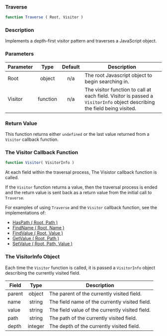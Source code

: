 <!-- api/Traverse.md -->

### Traverse

```js
function Traverse ( Root, Visitor )
```


### Description

Implements a depth-first visitor pattern and traverses a JavaScript object.


### Parameters

| Parameter	| Type     	| Default 	| Description	|
|-----------|:--------:	|:-------:	|-------------	|
| Root		| object   	| n/a     	| The root Javascript object to begin searching in. |
| Visitor	| function 	| n/a     	| The visitor function to call at each field. Visitor is passed a `VisitorInfo` object describing the field being visited. |


### Return Value

This function returns either `undefined` or the last value returned from a `Visitor` callback function.


### The Visitor Callback Function

```js
function Visitor( VisitorInfo )
```

At each field within the traversal process, The Visistor callback function is called.

If the `Visitor` function returns a value, then the traversal process is ended and the
return value is sent back as a return value from the initial call to `Traverse`.

For examples of using `Traverse` and the `Visitor` callback function, see the implementations of:

- [HasPath ( Root, Path )](api/HasPath.md "lib-json.HasPath()")
- [FindName ( Root, Name )](api/FindName.md "lib-json.FindName()")
- [FindValue ( Root, Value )](api/FindValue.md "lib-json.FindValue()")
- [GetValue ( Root, Path )](api/GetValue.md "lib-json.GetValue()")
- [SetValue ( Root, Path, Value )](api/SetValue.md "lib-json.SetValue()")



### The VisitorInfo Object

Each time the `Visitor` function is called, it is passed a `VisitorInfo` object describing the currently visited field.

| Field		 	| Type    	| Description                                     	|
|-----------	|:-------:	|-------------------------------------------------	|
| parent    	| object  	| The parent of the currently visited field.      	|
| name      	| string  	| The field name of the currently visited field.  	|
| value     	| string  	| The field value of the currently visited field. 	|
| path      	| string  	| The path of the currently visited field.        	|
| depth     	| integer 	| The depth of the currently visited field.       	|


